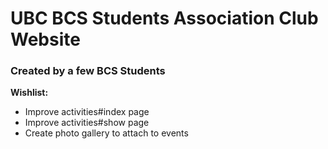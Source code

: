 # UBC BCS Students Association Club Website
### Created by a few BCS Students

**Wishlist:**
- Improve activities#index page
- Improve activities#show page
- Create photo gallery to attach to events
